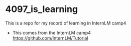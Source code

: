 # 4097_is_learning
This is a repo for my record of learning in InternLM camp4

- This comes from the InternLM camp4 https://github.com/InternLM/Tutorial
